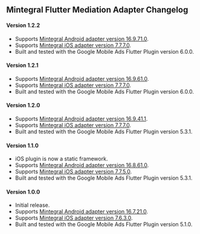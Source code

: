 ## Mintegral Flutter Mediation Adapter Changelog

#### Version 1.2.2
- Supports [Mintegral Android adapter version 16.9.71.0](https://github.com/googleads/googleads-mobile-android-mediation/blob/main/ThirdPartyAdapters/mintegral/CHANGELOG.md#version-169710).
- Supports [Mintegral iOS adapter version 7.7.7.0](https://github.com/googleads/googleads-mobile-ios-mediation/blob/main/adapters/Mintegral/CHANGELOG.md#version-7770).
- Built and tested with the Google Mobile Ads Flutter Plugin version 6.0.0.

#### Version 1.2.1
- Supports [Mintegral Android adapter version 16.9.61.0](https://github.com/googleads/googleads-mobile-android-mediation/blob/main/ThirdPartyAdapters/mintegral/CHANGELOG.md#version-169610).
- Supports [Mintegral iOS adapter version 7.7.7.0](https://github.com/googleads/googleads-mobile-ios-mediation/blob/main/adapters/Mintegral/CHANGELOG.md#version-7770).
- Built and tested with the Google Mobile Ads Flutter Plugin version 6.0.0.

#### Version 1.2.0
- Supports [Mintegral Android adapter version 16.9.41.1](https://github.com/googleads/googleads-mobile-android-mediation/blob/main/ThirdPartyAdapters/mintegral/CHANGELOG.md#version-169411).
- Supports [Mintegral iOS adapter version 7.7.7.0](https://github.com/googleads/googleads-mobile-ios-mediation/blob/main/adapters/Mintegral/CHANGELOG.md#version-7770).
- Built and tested with the Google Mobile Ads Flutter Plugin version 5.3.1.

#### Version 1.1.0
- iOS plugin is now a static framework.
- Supports [Mintegral Android adapter version 16.8.61.0](https://github.com/googleads/googleads-mobile-android-mediation/blob/main/ThirdPartyAdapters/mintegral/CHANGELOG.md#version-168610).
- Supports [Mintegral iOS adapter version 7.7.5.0](https://github.com/googleads/googleads-mobile-ios-mediation/blob/main/adapters/Mintegral/CHANGELOG.md#version-7750).
- Built and tested with the Google Mobile Ads Flutter Plugin version 5.3.1.

#### Version 1.0.0

- Initial release.
- Supports [Mintegral Android adapter version 16.7.21.0](https://github.com/googleads/googleads-mobile-android-mediation/blob/main/ThirdPartyAdapters/mintegral/CHANGELOG.md#version-167210).
- Supports [Mintegral iOS adapter version 7.6.3.0](https://github.com/googleads/googleads-mobile-ios-mediation/blob/main/adapters/Mintegral/CHANGELOG.md#version-7630).
- Built and tested with the Google Mobile Ads Flutter Plugin version 5.1.0.
